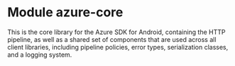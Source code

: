 # Module azure-core

This is the core library for the Azure SDK for Android, containing the HTTP pipeline, as well as a shared set of components that are used across all client libraries, including pipeline policies, error types, serialization classes, and a logging system.
